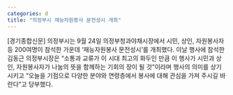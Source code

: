 ```yaml
---
categories: d
title: "의정부시 재능자원봉사 문전성시 개최"
---
```

[경기종합신문] 의정부시는 9월 24일 의정부청과야채시장에서 시민, 상인, 자원봉사자 등 200여명이 참석한 가운데 ‘재능자원봉사 문전성시’를 개최했다. 이날 행사에 참석한 김동근 의정부시장은 “소통과 교류가 이 시대 최고의 화두인 만큼 이 행사가 시민과 상인, 자원봉사자가 나눔의 뜻을 함께하는 기회의 장이 될 것”이라며 행사의 의미를 상기시키고 “오늘을 기점으로 다양한 분야와 연령층에서 봉사에 대해 관심을 가져 주시길 바란다”고 당부했다.